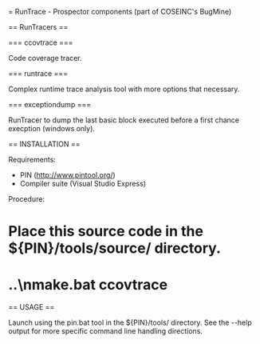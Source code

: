 = RunTrace - Prospector components (part of COSEINC's BugMine)

== RunTracers ==

=== ccovtrace ===

Code coverage tracer.

=== runtrace ===

Complex runtime trace analysis tool with more options that necessary.

=== exceptiondump ===

RunTracer to dump the last basic block executed before a first chance execption (windows only).

== INSTALLATION ==

Requirements:
* PIN (http://www.pintool.org/)
* Compiler suite (Visual Studio Express)

Procedure:
# Place this source code in the ${PIN}/tools/source/ directory.
# ..\nmake.bat ccovtrace

== USAGE ==

Launch using the pin.bat tool in the ${PIN}/tools/ directory. See the --help output for more specific command line handling directions.
